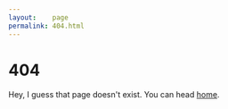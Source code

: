 ```yaml
---
layout:    page
permalink: 404.html
---
```


# 404

Hey, I guess that page doesn't exist. You can head [home](/).